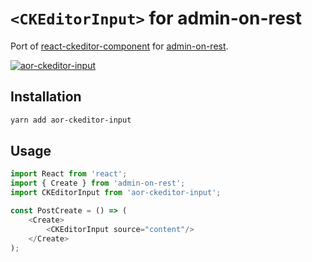 # `<CKEditorInput>` for admin-on-rest

Port of [react-ckeditor-component](https://github.com/codeslayer1/react-ckeditor) for [admin-on-rest](https://github.com/marmelab/admin-on-rest).

[![aor-ckeditor-input](https://nodei.co/npm/aor-ckeditor-input.png)](https://npmjs.org/package/aor-ckeditor-input)

## Installation

```sh
yarn add aor-ckeditor-input
```

## Usage
```js
import React from 'react';
import { Create } from 'admin-on-rest';
import CKEditorInput from 'aor-ckeditor-input';

const PostCreate = () => (
    <Create>
        <CKEditorInput source="content"/>
    </Create>
);
```

